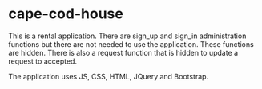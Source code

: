 # cape-cod-house
This is a rental application.  There are sign_up and sign_in administration functions but there are not needed to use the application.  These functions are hidden.  There is also a request function that is hidden to update a request to accepted.

The application uses JS, CSS, HTML, JQuery and Bootstrap.
